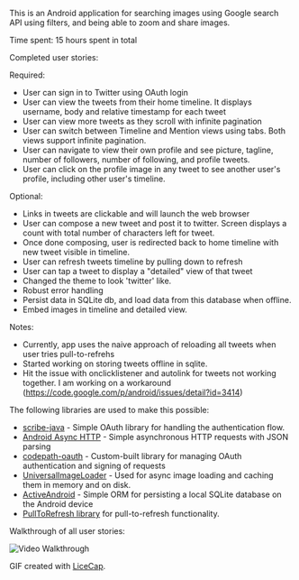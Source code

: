This is an Android application for searching images using Google search API using filters, and being able to zoom and share images. 

Time spent: 15 hours spent in total

Completed user stories:

Required:
- User can sign in to Twitter using OAuth login
- User can view the tweets from their home timeline. It displays username, body and relative timestamp for each tweet
- User can view more tweets as they scroll with infinite pagination
- User can switch between Timeline and Mention views using tabs. Both views support infinite pagination.
- User can navigate to view their own profile and see picture, tagline, number of followers, number of following, and profile tweets.
- User can click on the profile image in any tweet to see another user's profile, including other user's timeline.

Optional: 
- Links in tweets are clickable and will launch the web browser 
- User can compose a new tweet and post it to twitter. Screen displays a count with total number of characters left for tweet.
- Once done composing, user is redirected back to home timeline with new tweet visible in timeline.
- User can refresh tweets timeline by pulling down to refresh 
- User can tap a tweet to display a "detailed" view of that tweet
- Changed the theme to look 'twitter' like.
- Robust error handling
- Persist data in SQLite db, and load data from this database when offline.
- Embed images in timeline and detailed view.

Notes:
- Currently, app uses the naive approach of reloading all tweets when user tries pull-to-refrehs
- Started working on storing tweets offline in sqlite.
- Hit the issue with onclicklistener and autolink for tweets not working together. I am working on a workaround (https://code.google.com/p/android/issues/detail?id=3414)

The following libraries are used to make this possible:

 * [scribe-java](https://github.com/fernandezpablo85/scribe-java) - Simple OAuth library for handling the authentication flow.
 * [Android Async HTTP](https://github.com/loopj/android-async-http) - Simple asynchronous HTTP requests with JSON parsing
 * [codepath-oauth](https://github.com/thecodepath/android-oauth-handler) - Custom-built library for managing OAuth authentication and signing of requests
 * [UniversalImageLoader](https://github.com/nostra13/Android-Universal-Image-Loader) - Used for async image loading and caching them in memory and on disk.
 * [ActiveAndroid](https://github.com/pardom/ActiveAndroid) - Simple ORM for persisting a local SQLite database on the Android device
 * [PullToRefresh library](https://github.com/erikwt/PullToRefresh-ListView) for pull-to-refresh functionality. 
 
 

Walkthrough of all user stories:

![Video Walkthrough](twitterclient.gif)

GIF created with [LiceCap](http://www.cockos.com/licecap/).

